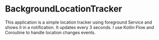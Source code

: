 # BackgroundLocationTracker
This application is a simple location tracker using foreground Service and shows it in a notification.
It updates every 3 seconds. 
I use Kotlin Flow and Coroutine to handle location changes events.
